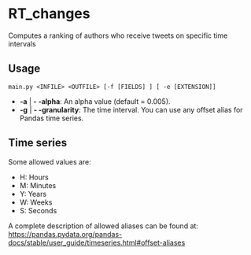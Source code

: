 # RT_changes

Computes a ranking of authors who receive tweets on specific time intervals

## Usage

`main.py <INFILE> <OUTFILE> [-f [FIELDS] ] [ -e [EXTENSION]]`

* **-a** | **- -alpha**: An alpha value (default = 0.005).
* **-g** | **- -granularity**: The time interval. You can use any offset alias for Pandas time series.
 
## Time series

Some allowed values are:

* H: Hours
* M: Minutes
* Y: Years
* W: Weeks
* S: Seconds

A complete description of allowed aliases can be found at: https://pandas.pydata.org/pandas-docs/stable/user_guide/timeseries.html#offset-aliases
